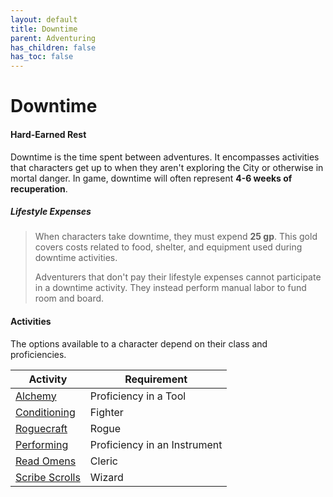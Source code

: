 ```yaml
---
layout: default
title: Downtime
parent: Adventuring
has_children: false
has_toc: false
---
```


# Downtime

#### Hard-Earned Rest

Downtime is the time spent between adventures. It encompasses activities that characters get up to when they aren't exploring the City or otherwise in mortal danger. In game, downtime will often represent **4-6 weeks of recuperation**. 


##### Lifestyle Expenses
> When characters take downtime, they must expend **25 gp**. This gold covers costs related to food, shelter, and equipment used during downtime activities.
>
> Adventurers that don't pay their lifestyle expenses cannot participate in a downtime activity. They instead perform manual labor to fund room and board.

#### Activities

The options available to a character depend on their class and proficiencies. 

| Activity                                                        | Requirement                  |
| --------------------------------------------------------------- | ---------------------------- |
| [Alchemy](../../data/downtime_activities/alchemy)               | Proficiency in a Tool        |
| [Conditioning](../../data/downtime_activities/conditioning)     | Fighter                      |
| [Roguecraft](../../data/downtime_activities/roguecraft)         | Rogue                        |
| [Performing](../../data/downtime_activities/performing)         | Proficiency in an Instrument |
| [Read Omens](../../data/downtime_activities/read_omens)         | Cleric                       |
| [Scribe Scrolls](../../data/downtime_activities/scribe_scrolls) | Wizard                       |

